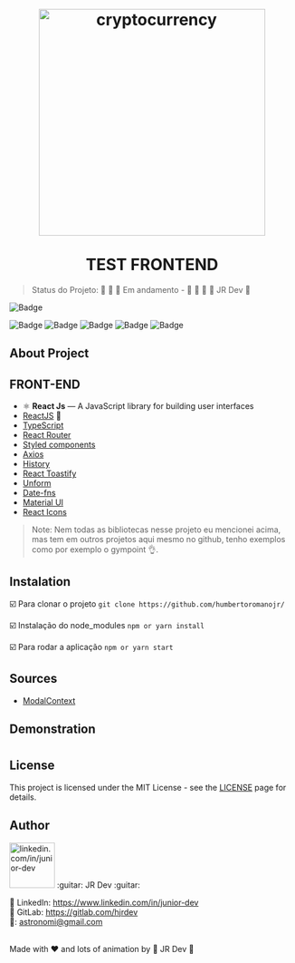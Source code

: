 <h1 align="center">
<br>
  <img src="https://i.ibb.co/d7yCMJV/cryptocurrency.png" width="400" alt="cryptocurrency" border="0">
<br>
<br>
TEST FRONTEND
</h1>


> Status do Projeto: 🚧 🚧 🚧  Em andamento - 🚧 🚧 🚧  :guitar: JR Dev :guitar:

![Badge](https://img.shields.io/static/v1?label=react&message=FrameWork&color=blue&style=for-the-badge&logo=REACT)

![Badge](https://img.shields.io/github/issues/humbertoromanojr/cryptocoins?style=plastic)
![Badge](https://img.shields.io/github/forks/humbertoromanojr/cryptocoins?style=plastic)
![Badge](https://img.shields.io/github/stars/humbertoromanojr/cryptocoins?style=plastic)
![Badge](https://img.shields.io/github/license/humbertoromanojr/cryptocoins?style=plastic)
![Badge](https://img.shields.io/twitter/url?url=https%3A%2F%2Fgithub.com%2Fhumbertoromanojr%2Fcryptocoins)


## About Project



## FRONT-END

- ⚛️ **React Js** — A JavaScript library for building user interfaces
-   [ReactJS](https://reactjs.org/) :sparkling_heart:
-   [TypeScript](https://www.typescriptlang.org/)
-   [React Router](https://github.com/ReactTraining/react-router)
-   [Styled components](https://www.styled-components.com/)
-   [Axios](https://github.com/axios/axios)
-   [History](https://www.npmjs.com/package/history)
-   [React Toastify](https://fkhadra.github.io/react-toastify/)
-   [Unform](https://github.com/Rocketseat/unform)
-   [Date-fns](https://date-fns.org/)
-   [Material UI](https://material-ui.com/)
-   [React Icons](https://react-icons.github.io/react-icons/)


> Note: Nem todas as bibliotecas nesse projeto eu mencionei acima, mas tem em outros projetos aqui mesmo no github, tenho exemplos como por exemplo o gympoint :ok_hand:.


## Instalation

:ballot_box_with_check: Para clonar o projeto
`git clone https://github.com/humbertoromanojr/`

:ballot_box_with_check: Instalação do node_modules
`npm or yarn install`

:ballot_box_with_check: Para rodar a aplicação
`npm or yarn start`


## Sources
- [ModalContext](https://nainacodes.com/blog/create-an-accessible-and-reusable-react-modal)


## Demonstration

<h1 align="center">
  
</h1>


## License
This project is licensed under the MIT License - see the [LICENSE](https://opensource.org/licenses/MIT) page for details.


## Author
<img src="https://avatars1.githubusercontent.com/u/6500430?s=460&u=42d7e22fa1c77b061505fe1cfc3fcaa3e2a4d1e5&v=4" width="80" alt="linkedin.com/in/junior-dev">
:guitar: JR Dev :guitar:
<br />

:small_orange_diamond: LinkedIn: https://www.linkedin.com/in/junior-dev <br />
:small_orange_diamond: GitLab: https://gitlab.com/hjrdev <br />
:e-mail:: astronomi@gmail.com <br />
<br />

Made with :heart: and lots of animation by :guitar: JR Dev :guitar: